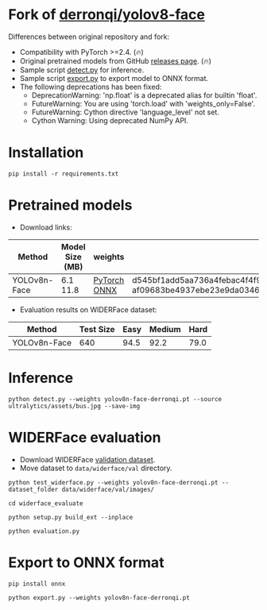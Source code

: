 # Fork of [derronqi/yolov8-face](https://github.com/derronqi/yolov8-face)

Differences between original repository and fork:

* Compatibility with PyTorch >=2.4. (🔥)
* Original pretrained models from GitHub [releases page](https://github.com/clibdev/yolov8-face/releases). (🔥)
* Sample script [detect.py](detect.py) for inference.
* Sample script [export.py](export.py) to export model to ONNX format.
* The following deprecations has been fixed:
  * DeprecationWarning: 'np.float' is a deprecated alias for builtin 'float'.
  * FutureWarning: You are using 'torch.load' with 'weights_only=False'.
  * FutureWarning: Cython directive 'language_level' not set.
  * Cython Warning: Using deprecated NumPy API.

# Installation

```shell
pip install -r requirements.txt
```

# Pretrained models

* Download links:

| Method       | Model Size (MB) | weights                                                                                                                                                                                                   | SHA-256                                                                                                                              |
|--------------|-----------------|-----------------------------------------------------------------------------------------------------------------------------------------------------------------------------------------------------------|--------------------------------------------------------------------------------------------------------------------------------------|
| YOLOv8n-Face | 6.1<br>11.8     | [PyTorch](https://github.com/clibdev/yolov8-face/releases/latest/download/yolov8n-face-derronqi.pt)<br>[ONNX](https://github.com/clibdev/yolov8-face/releases/latest/download/yolov8n-face-derronqi.onnx) | d545bf1add5aa736a4febac4f4f9245a6d596cd0fe70d5d57989fe0cb9e626ca<br>af09683be4937ebe23e9da0346cbf46cd937b73ed5fac986e6205e6c7cdd2c25 |

* Evaluation results on WIDERFace dataset:

| Method       | Test Size | Easy | Medium | Hard |
|--------------|-----------|------|--------|------|
| YOLOv8n-Face | 640       | 94.5 | 92.2   | 79.0 |

# Inference

```shell
python detect.py --weights yolov8n-face-derronqi.pt --source ultralytics/assets/bus.jpg --save-img
```

# WIDERFace evaluation

* Download WIDERFace [validation dataset](https://drive.google.com/file/d/1GUCogbp16PMGa39thoMMeWxp7Rp5oM8Q/view).
* Move dataset to `data/widerface/val` directory.

```shell
python test_widerface.py --weights yolov8n-face-derronqi.pt --dataset_folder data/widerface/val/images/
```
```shell
cd widerface_evaluate
```
```shell
python setup.py build_ext --inplace
```
```shell
python evaluation.py
```

# Export to ONNX format

```shell
pip install onnx
```
```shell
python export.py --weights yolov8n-face-derronqi.pt
```
